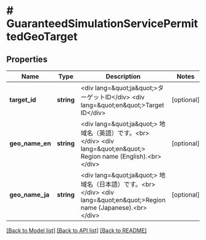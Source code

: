 # # GuaranteedSimulationServicePermittedGeoTarget

## Properties

Name | Type | Description | Notes
------------ | ------------- | ------------- | -------------
**target_id** | **string** | &lt;div lang&#x3D;\&quot;ja\&quot;&gt;ターゲットID&lt;/div&gt; &lt;div lang&#x3D;\&quot;en\&quot;&gt;Target ID&lt;/div&gt; | [optional]
**geo_name_en** | **string** | &lt;div lang&#x3D;\&quot;ja\&quot;&gt; 地域名（英語）です。&lt;br&gt; &lt;/div&gt; &lt;div lang&#x3D;\&quot;en\&quot;&gt; Region name (English).&lt;br&gt; &lt;/div&gt; | [optional]
**geo_name_ja** | **string** | &lt;div lang&#x3D;\&quot;ja\&quot;&gt; 地域名（日本語）です。&lt;br&gt; &lt;/div&gt; &lt;div lang&#x3D;\&quot;en\&quot;&gt;Region name (Japanese).&lt;br&gt; &lt;/div&gt; | [optional]

[[Back to Model list]](../../README.md#models) [[Back to API list]](../../README.md#endpoints) [[Back to README]](../../README.md)
